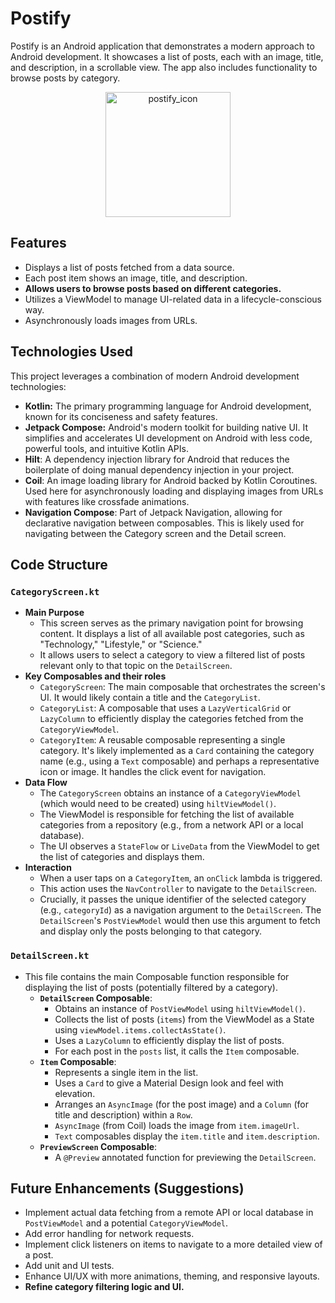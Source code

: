 
# Postify

Postify is an Android application that demonstrates a modern approach to Android development. It showcases a list of posts, each with an image, title, and description, in a scrollable view. The app also includes functionality to browse posts by category.

<div align="center">
  <img width="200" height="200" alt="postify_icon" src="https://github.com/user-attachments/assets/96cf0c9d-9495-4db2-ac9e-39988697fbbe" />
</div>

## Features

* Displays a list of posts fetched from a data source.
* Each post item shows an image, title, and description.
* **Allows users to browse posts based on different categories.**
* Utilizes a ViewModel to manage UI-related data in a lifecycle-conscious way.
* Asynchronously loads images from URLs.

## Technologies Used

This project leverages a combination of modern Android development technologies:

* **Kotlin:** The primary programming language for Android development, known for its conciseness and safety features.
* **Jetpack Compose:** Android's modern toolkit for building native UI. It simplifies and accelerates UI development on Android with less code, powerful tools, and intuitive Kotlin APIs.
* **Hilt**: A dependency injection library for Android that reduces the boilerplate of doing manual dependency injection in your project.
* **Coil**: An image loading library for Android backed by Kotlin Coroutines. Used here for asynchronously loading and displaying images from URLs with features like crossfade animations.
* **Navigation Compose**: Part of Jetpack Navigation, allowing for declarative navigation between composables. This is likely used for navigating between the Category screen and the Detail screen.

## Code Structure

### `CategoryScreen.kt`

* **Main Purpose**
    * This screen serves as the primary navigation point for browsing content. It displays a list of all available post categories, such as "Technology," "Lifestyle," or "Science."
    * It allows users to select a category to view a filtered list of posts relevant only to that topic on the `DetailScreen`.
* **Key Composables and their roles**
    * `CategoryScreen`: The main composable that orchestrates the screen's UI. It would likely contain a title and the `CategoryList`.
    * `CategoryList`: A composable that uses a `LazyVerticalGrid` or `LazyColumn` to efficiently display the categories fetched from the `CategoryViewModel`.
    * `CategoryItem`: A reusable composable representing a single category. It's likely implemented as a `Card` containing the category name (e.g., using a `Text` composable) and perhaps a representative icon or image. It handles the click event for navigation.
* **Data Flow**
    * The `CategoryScreen` obtains an instance of a `CategoryViewModel` (which would need to be created) using `hiltViewModel()`.
    * The ViewModel is responsible for fetching the list of available categories from a repository (e.g., from a network API or a local database).
    * The UI observes a `StateFlow` or `LiveData` from the ViewModel to get the list of categories and displays them.
* **Interaction**
    * When a user taps on a `CategoryItem`, an `onClick` lambda is triggered.
    * This action uses the `NavController` to navigate to the `DetailScreen`.
    * Crucially, it passes the unique identifier of the selected category (e.g., `categoryId`) as a navigation argument to the `DetailScreen`. The `DetailScreen`'s `PostViewModel` would then use this argument to fetch and display only the posts belonging to that category.

### `DetailScreen.kt`

* This file contains the main Composable function responsible for displaying the list of posts (potentially filtered by a category).
    * **`DetailScreen` Composable**:
        * Obtains an instance of `PostViewModel` using `hiltViewModel()`.
        * Collects the list of posts (`items`) from the ViewModel as a State using `viewModel.items.collectAsState()`.
        * Uses a `LazyColumn` to efficiently display the list of posts.
        * For each post in the `posts` list, it calls the `Item` composable.
    * **`Item` Composable**:
        * Represents a single item in the list.
        * Uses a `Card` to give a Material Design look and feel with elevation.
        * Arranges an `AsyncImage` (for the post image) and a `Column` (for title and description) within a `Row`.
        * `AsyncImage` (from Coil) loads the image from `item.imageUrl`.
        * `Text` composables display the `item.title` and `item.description`.
    * **`PreviewScreen` Composable**:
        * A `@Preview` annotated function for previewing the `DetailScreen`.

## Future Enhancements (Suggestions)

* Implement actual data fetching from a remote API or local database in `PostViewModel` and a potential `CategoryViewModel`.
* Add error handling for network requests.
* Implement click listeners on items to navigate to a more detailed view of a post.
* Add unit and UI tests.
* Enhance UI/UX with more animations, theming, and responsive layouts.
* **Refine category filtering logic and UI.**
